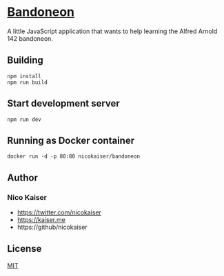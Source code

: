 # [Bandoneon](http://bandoneon.app)

A little JavaScript application that wants to help learning the Alfred Arnold 142 bandoneon.

## Building

    npm install
    npm run build

## Start development server

    npm run dev

## Running as Docker container

    docker run -d -p 80:80 nicokaiser/bandoneon

## Author

### Nico Kaiser

+ https://twitter.com/nicokaiser
+ https://kaiser.me
+ https://github/nicokaiser

## License

[MIT](LICENSE)
